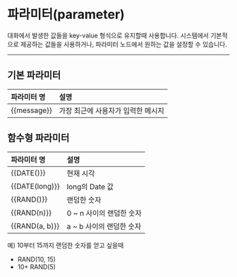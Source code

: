 # 파라미터\(parameter\)

대화에서 발생한 값들을 key-value 형식으로 유지할때 사용합니다.
시스템에서 기본적으로 제공하는 값들을 사용하거나, 파라미터 노드에서 원하는 값을 설정할 수 있습니다.

---

## 기본 파라미터

| 파라미터 명 | 설명 |
| :--- | :--- |
| \{\{message\}\} | 가장 최근에 사용자가 입력한 메시지 |


## 함수형 파라미터

| 파라미터 명 | 설명 |
| :--- | :--- |
| \{\{DATE\(\)\}\} | 현재 시각|
| \{\{DATE\(long\)\}\} | long의 Date 값|
| \{\{RAND\(\)\}\} | 랜덤한 숫자 |
| \{\{RAND\(n\)\}\} | 0 ~ n 사이의 랜덤한 숫자 |
| \{\{RAND\(a, b\)\}\} | a ~ b 사이의 랜덤한 숫자 |

예) 10부터 15까지 랜덤한 숫자를 얻고 싶을때
- RAND(10, 15)
- 10+ RAND(5)

